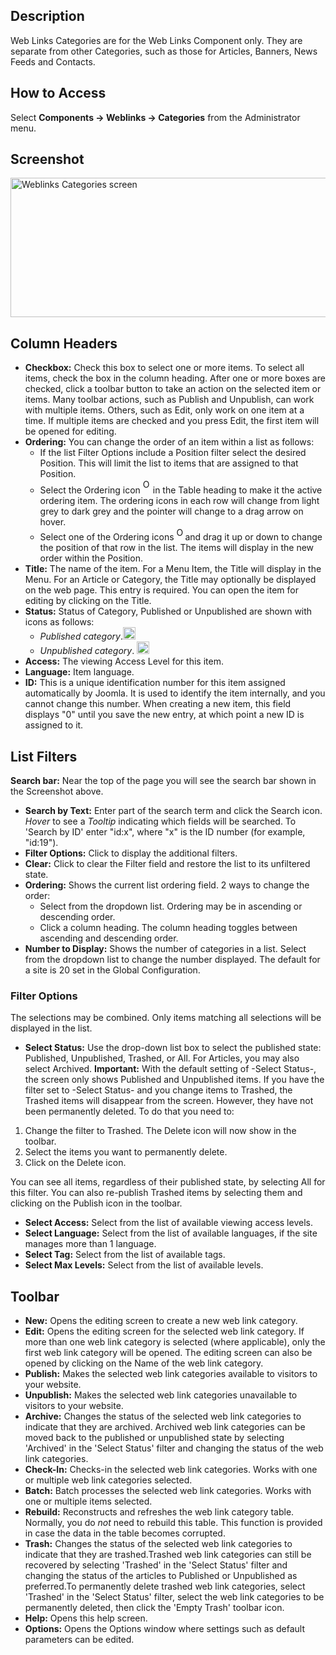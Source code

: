 <!-- Filename: Help4.x:Components_Weblinks_Categories / Display title: Web Links: Categories -->

## Description

Web Links Categories are for the Web Links Component only. They are
separate from other Categories, such as those for Articles, Banners,
News Feeds and Contacts.

## How to Access

Select **Components → Weblinks → Categories** from the
Administrator menu.

## Screenshot

<img
src="https://docs.joomla.org/images/thumb/6/6e/Help-4x-Components-Weblinks-Categories-screen-en.png/800px-Help-4x-Components-Weblinks-Categories-screen-en.png"
decoding="async"
srcset="https://docs.joomla.org/images/6/6e/Help-4x-Components-Weblinks-Categories-screen-en.png 1.5x"
data-file-width="1000" data-file-height="279" width="800" height="223"
alt="Weblinks Categories screen" />

## Column Headers

- **Checkbox:** Check this box to select one or more items. To select
  all items, check the box in the column heading. After one or more
  boxes are checked, click a toolbar button to take an action on the
  selected item or items. Many toolbar actions, such as Publish and
  Unpublish, can work with multiple items. Others, such as Edit, only
  work on one item at a time. If multiple items are checked and you
  press Edit, the first item will be opened for editing.
- **Ordering:** You can change the order of an item within a list as
  follows:
  - If the list Filter Options include a Position filter select the
    desired Position. This will limit the list to items that are
    assigned to that Position.
  - Select the Ordering icon <img
    src="https://docs.joomla.org/images/e/ee/Help30-Ordering-colheader-icon.png"
    decoding="async" data-file-width="12" data-file-height="23" width="12"
    height="23" alt="Ordering column header icon" /> in the Table
    heading to make it the active ordering item. The ordering icons in
    each row will change from light grey to dark grey and the pointer
    will change to a drag arrow on hover.
  - Select one of the Ordering icons <img
    src="https://docs.joomla.org/images/8/87/Help30-Ordering-colheader-grab-bar-icon.png"
    decoding="async" data-file-width="10" data-file-height="21" width="10"
    height="21" alt="Ordering drag icon" /> and
    drag it up or down to change the position of that row in the list.
    The items will display in the new order within the Position.
- **Title:** The name of the item. For a Menu Item, the Title will
  display in the Menu. For an Article or Category, the Title may
  optionally be displayed on the web page. This entry is required. You
  can open the item for editing by clicking on the Title.
- **Status:** Status of Category, Published or Unpublished are shown
  with icons as follows:
  - *Published category*.<img
    src="https://docs.joomla.org/images/c/c8/Help-4x-Article-status-featured-published-feature-manager-en.png"
    decoding="async" data-file-width="20" data-file-height="20" width="20"
    height="20"
    alt="published icon" />
  - *Unpublished category*. <img
    src="https://docs.joomla.org/images/8/8b/Help-4x-Article-status-not-published-feature-manager-en.png"
    decoding="async" data-file-width="20" data-file-height="20" width="20"
    height="20"
    alt="unpublished icon" />
- **Access:** The viewing Access  Level   for this item.
- **Language:** Item language.
- **ID:** This is a unique identification number for this item assigned
  automatically by Joomla. It is used to identify the item internally,
  and you cannot change this number. When creating a new item, this
  field displays "0" until you save the new entry, at which point a new
  ID is assigned to it.

## List Filters

**Search bar:** Near the top of the page you will see the search bar
shown in the Screenshot above.

- **Search by Text:** Enter part of the search term and click the Search
  icon. *Hover* to see a *Tooltip* indicating which fields will be
  searched. To 'Search by ID' enter "id:x", where "x" is the ID number
  (for example, "id:19").
- **Filter Options:** Click to display the additional filters.
- **Clear:** Click to clear the Filter field and restore the list to its
  unfiltered state.
- **Ordering:** Shows the current list ordering field. 2 ways to change
  the order:
  - Select from the dropdown list. Ordering may be in ascending or
    descending order.
  - Click a column heading. The column heading toggles between ascending
    and descending order.
- **Number to Display:** Shows the number of categories in a list.
  Select from the dropdown list to change the number displayed. The
  default for a site is 20 set in the Global Configuration.

### Filter Options

The selections may be combined. Only items matching all selections will
be displayed in the list.

- **Select Status:** Use the drop-down list box to select the published
  state: Published, Unpublished, Trashed, or All. For Articles, you may
  also select Archived. **Important:** With the default setting of
  -Select Status-, the screen only shows Published and Unpublished
  items. If you have the filter set to -Select Status- and you change
  items to Trashed, the Trashed items will disappear from the screen.
  However, they have not been permanently deleted. To do that you need
  to:

1.  Change the filter to Trashed. The Delete icon will now show in the
    toolbar.
2.  Select the items you want to permanently delete.
3.  Click on the Delete icon.

You can see all items, regardless of their published state, by selecting
All for this filter. You can also re-publish Trashed items by selecting
them and clicking on the Publish icon in the toolbar.

- **Select Access:** Select from the list of available viewing access
  levels.
- **Select Language:** Select from the list of available languages, if
  the site manages more than 1 language.
- **Select Tag:** Select from the list of available tags.
- **Select Max Levels:** Select from the list of available levels.

## Toolbar

- **New:** Opens the editing screen to create a new web link category.
- **Edit:** Opens the editing screen for the selected web link category.
  If more than one web link category is selected (where applicable),
  only the first web link category will be opened. The editing screen
  can also be opened by clicking on the Name of the web link category.
- **Publish:** Makes the selected web link categories available to
  visitors to your website.
- **Unpublish:** Makes the selected web link categories unavailable to
  visitors to your website.
- **Archive:** Changes the status of the selected web link categories to
  indicate that they are archived. Archived web link categories can be
  moved back to the published or unpublished state by selecting
  'Archived' in the 'Select Status' filter and changing the status of
  the web link categories.
- **Check-In:** Checks-in the selected web link categories. Works with
  one or multiple web link categories selected.
- **Batch:** Batch processes the selected web link categories. Works
  with one or multiple items selected.
- **Rebuild:** Reconstructs and refreshes the web link category table.
  Normally, you do *not* need to rebuild this table. This function is
  provided in case the data in the table becomes corrupted.
- **Trash:** Changes the status of the selected web link categories to
  indicate that they are trashed.Trashed web link categories can still
  be recovered by selecting 'Trashed' in the 'Select Status' filter and
  changing the status of the articles to Published or Unpublished as
  preferred.To permanently delete trashed web link categories, select
  'Trashed' in the 'Select Status' filter, select the web link
  categories to be permanently deleted, then click the 'Empty Trash'
  toolbar icon.
- **Help:** Opens this help screen.
- **Options:** Opens the Options window where settings such as default
  parameters can be edited.
